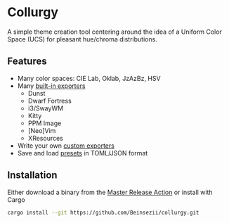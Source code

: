 # Collurgy
A simple theme creation tool centering around the idea of a Uniform Color Space (UCS) for pleasant hue/chroma distributions.

## Features
  * Many color spaces: CIE Lab, Oklab, JzAzBz, HSV
  * Many [built-in exporters](./builtins/)
    * Dunst
    * Dwarf Fortress
    * i3/SwayWM
    * Kitty
    * PPM Image
    * [Neo]Vim
    * XResources
  * Write your own [custom exporters](./exporters/bsz-i3-blocklets.toml)
  * Save and load [presets](./examples/) in TOML/JSON format

## Installation
Either download a binary from the [Master Release Action](https://github.com/Beinsezii/collurgy/actions/workflows/build_release_master.yml) or install with Cargo
```bash
cargo install --git https://github.com/Beinsezii/collurgy.git
```
